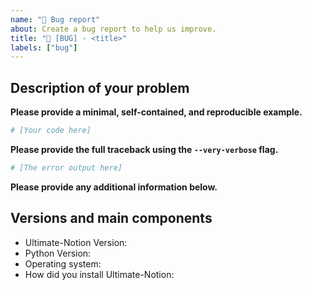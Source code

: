 ```yaml
---
name: "🐛 Bug report"
about: Create a bug report to help us improve.
title: "🐛 [BUG] - <title>"
labels: ["bug"]
---
```


## Description of your problem

**Please provide a minimal, self-contained, and reproducible example.**

```python
# [Your code here]
```

**Please provide the full traceback using the `--very-verbose` flag.**

```python
# [The error output here]
```

**Please provide any additional information below.**

## Versions and main components

* Ultimate-Notion Version:
* Python Version:
* Operating system:
* How did you install Ultimate-Notion:
